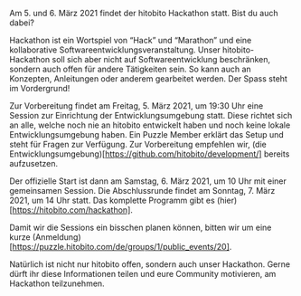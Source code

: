 Am 5. und 6. März 2021 findet der hitobito Hackathon statt. Bist du auch dabei?

Hackathon ist ein Wortspiel von “Hack” und “Marathon” und eine kollaborative Softwareentwicklungsveranstaltung. Unser hitobito-Hackathon soll sich aber nicht auf Softwareentwicklung beschränken, sondern auch offen für andere Tätigkeiten sein. So kann auch an Konzepten, Anleitungen oder anderem gearbeitet werden. Der Spass steht im Vordergrund!

Zur Vorbereitung findet am Freitag, 5. März 2021, um 19:30 Uhr eine Session zur Einrichtung der Entwicklungsumgebung statt. Diese richtet sich an alle, welche noch nie an hitobito entwickelt haben und noch keine lokale Entwicklungsumgebung haben. Ein Puzzle Member erklärt das Setup und steht für Fragen zur Verfügung. Zur Vorbereitung empfehlen wir, (die Entwicklungsumgebung)[https://github.com/hitobito/development/] bereits aufzusetzen.

Der offizielle Start ist dann am Samstag, 6. März 2021, um 10 Uhr mit einer gemeinsamen Session. Die Abschlussrunde findet am Sonntag, 7. März 2021, um 14 Uhr statt. Das komplette Programm gibt es (hier)[https://hitobito.com/hackathon].

Damit wir die Sessions ein bisschen planen können, bitten wir um eine kurze (Anmeldung)[https://puzzle.hitobito.com/de/groups/1/public_events/20].

Natürlich ist nicht nur hitobito offen, sondern auch unser Hackathon. Gerne dürft ihr diese Informationen teilen und eure Community motivieren, am Hackathon teilzunehmen.
